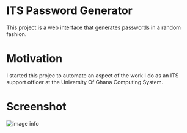 # ITS Password Generator

This project is a web interface that generates passwords in a random fashion.

# Motivation

I started this projec to automate an aspect of the work I do as an ITS support officer at the University Of Ghana Computing System.

# Screenshot

![image info](C:\Users\ADAMS\Desktop\pass-gen.PNG)
